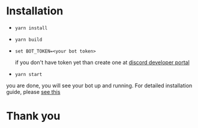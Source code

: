 # Installation

- `yarn install`
- `yarn build`
- `set BOT_TOKEN=<your bot token>`

  if you don't have token yet than create one at [discord developer portal](https://discord.com/developers/)

- `yarn start`

you are done, you will see your bot up and running. For detailed installation guide, please [see this](https://oceanroleplay.github.io/discord.ts/docs/installation)

# Thank you

